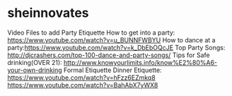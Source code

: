 # sheinnovates
Video Files to add 
Party Etiquette
How to get into a party: https://www.youtube.com/watch?v=u_BUNNFWBYU
How to dance at a party:https://www.youtube.com/watch?v=k_DbEbOQcJE
Top Party Songs: http://djcrashers.com/top-100-dance-and-party-songs/
Tips for Safe drinking(OVER 21): http://www.knowyourlimits.info/know%E2%80%A6-your-own-drinking
Formal Etiquette
Dinner Etiquette: https://www.youtube.com/watch?v=hFzz6EZmkq8 
https://www.youtube.com/watch?v=BahAbX7yWX8
